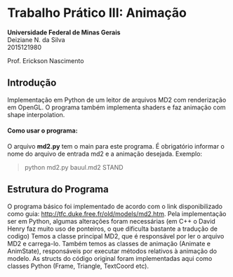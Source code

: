 # Trabalho Prático III: Animação

**Universidade Federal de Minas Gerais**   
Deiziane N. da Silva  
2015121980   
  
Prof. Erickson Nascimento  

## Introdução
Implementação em Python de um leitor de arquivos MD2 com renderização em OpenGL. O programa também implementa shaders e faz animação com shape interpolation.

#### Como usar o programa:
O arquivo **md2.py** tem o main para este programa. É obrigatório informar o nome do arquivo de entrada md2 e a animação desejada. Exemplo:  
> python md2.py bauul.md2 STAND

## Estrutura do Programa
O programa básico foi implementado de acordo com o link disponibilizado como guia: http://tfc.duke.free.fr/old/models/md2.htm. 
Pela implementação ser em Python, algumas alterações foram necessárias (em C++ o David Henry faz muito uso de ponteiros, o que dificulta bastante a tradução de codigo)
Temos a classe principal MD2, que é responsável por ler o arquivo MD2 e carrega-lo. Também temos as classes de animação (Animate e AnimState), responsáveis por executar métodos relativos à animação do modelo.
As structs do código original foram implementadas aqui como classes Python (Frame, Triangle, TextCoord etc).

